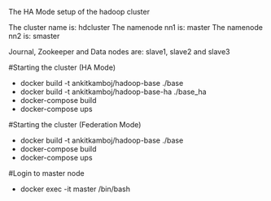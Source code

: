The HA Mode setup of the hadoop cluster

The cluster name is: hdcluster
The namenode nn1 is: master
The namenode nn2 is: smaster

Journal, Zookeeper and Data nodes are: slave1, slave2 and slave3

#Starting the cluster (HA Mode)
- docker build -t ankitkamboj/hadoop-base ./base
- docker build -t ankitkamboj/hadoop-base-ha ./base_ha
- docker-compose build
- docker-compose ups

#Starting the cluster (Federation Mode)
- docker build -t ankitkamboj/hadoop-base ./base
- docker-compose build
- docker-compose ups

#Login to master node 
- docker exec -it master /bin/bash
